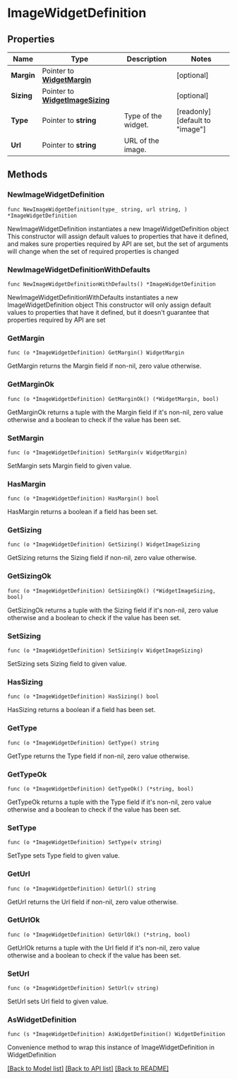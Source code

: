 # ImageWidgetDefinition

## Properties

Name | Type | Description | Notes
------------ | ------------- | ------------- | -------------
**Margin** | Pointer to [**WidgetMargin**](WidgetMargin.md) |  | [optional] 
**Sizing** | Pointer to [**WidgetImageSizing**](WidgetImageSizing.md) |  | [optional] 
**Type** | Pointer to **string** | Type of the widget. | [readonly] [default to "image"]
**Url** | Pointer to **string** | URL of the image. | 

## Methods

### NewImageWidgetDefinition

`func NewImageWidgetDefinition(type_ string, url string, ) *ImageWidgetDefinition`

NewImageWidgetDefinition instantiates a new ImageWidgetDefinition object
This constructor will assign default values to properties that have it defined,
and makes sure properties required by API are set, but the set of arguments
will change when the set of required properties is changed

### NewImageWidgetDefinitionWithDefaults

`func NewImageWidgetDefinitionWithDefaults() *ImageWidgetDefinition`

NewImageWidgetDefinitionWithDefaults instantiates a new ImageWidgetDefinition object
This constructor will only assign default values to properties that have it defined,
but it doesn't guarantee that properties required by API are set

### GetMargin

`func (o *ImageWidgetDefinition) GetMargin() WidgetMargin`

GetMargin returns the Margin field if non-nil, zero value otherwise.

### GetMarginOk

`func (o *ImageWidgetDefinition) GetMarginOk() (*WidgetMargin, bool)`

GetMarginOk returns a tuple with the Margin field if it's non-nil, zero value otherwise
and a boolean to check if the value has been set.

### SetMargin

`func (o *ImageWidgetDefinition) SetMargin(v WidgetMargin)`

SetMargin sets Margin field to given value.

### HasMargin

`func (o *ImageWidgetDefinition) HasMargin() bool`

HasMargin returns a boolean if a field has been set.

### GetSizing

`func (o *ImageWidgetDefinition) GetSizing() WidgetImageSizing`

GetSizing returns the Sizing field if non-nil, zero value otherwise.

### GetSizingOk

`func (o *ImageWidgetDefinition) GetSizingOk() (*WidgetImageSizing, bool)`

GetSizingOk returns a tuple with the Sizing field if it's non-nil, zero value otherwise
and a boolean to check if the value has been set.

### SetSizing

`func (o *ImageWidgetDefinition) SetSizing(v WidgetImageSizing)`

SetSizing sets Sizing field to given value.

### HasSizing

`func (o *ImageWidgetDefinition) HasSizing() bool`

HasSizing returns a boolean if a field has been set.

### GetType

`func (o *ImageWidgetDefinition) GetType() string`

GetType returns the Type field if non-nil, zero value otherwise.

### GetTypeOk

`func (o *ImageWidgetDefinition) GetTypeOk() (*string, bool)`

GetTypeOk returns a tuple with the Type field if it's non-nil, zero value otherwise
and a boolean to check if the value has been set.

### SetType

`func (o *ImageWidgetDefinition) SetType(v string)`

SetType sets Type field to given value.


### GetUrl

`func (o *ImageWidgetDefinition) GetUrl() string`

GetUrl returns the Url field if non-nil, zero value otherwise.

### GetUrlOk

`func (o *ImageWidgetDefinition) GetUrlOk() (*string, bool)`

GetUrlOk returns a tuple with the Url field if it's non-nil, zero value otherwise
and a boolean to check if the value has been set.

### SetUrl

`func (o *ImageWidgetDefinition) SetUrl(v string)`

SetUrl sets Url field to given value.



### AsWidgetDefinition

`func (s *ImageWidgetDefinition) AsWidgetDefinition() WidgetDefinition`

Convenience method to wrap this instance of ImageWidgetDefinition in WidgetDefinition

[[Back to Model list]](../README.md#documentation-for-models) [[Back to API list]](../README.md#documentation-for-api-endpoints) [[Back to README]](../README.md)


